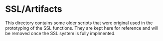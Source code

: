 # SSL/Artifacts

This directory contains some older scripts that were original used in the
prototyping of the SSL functions. They are kept here for reference and
will be removed once the SSL system is fully implmented.
